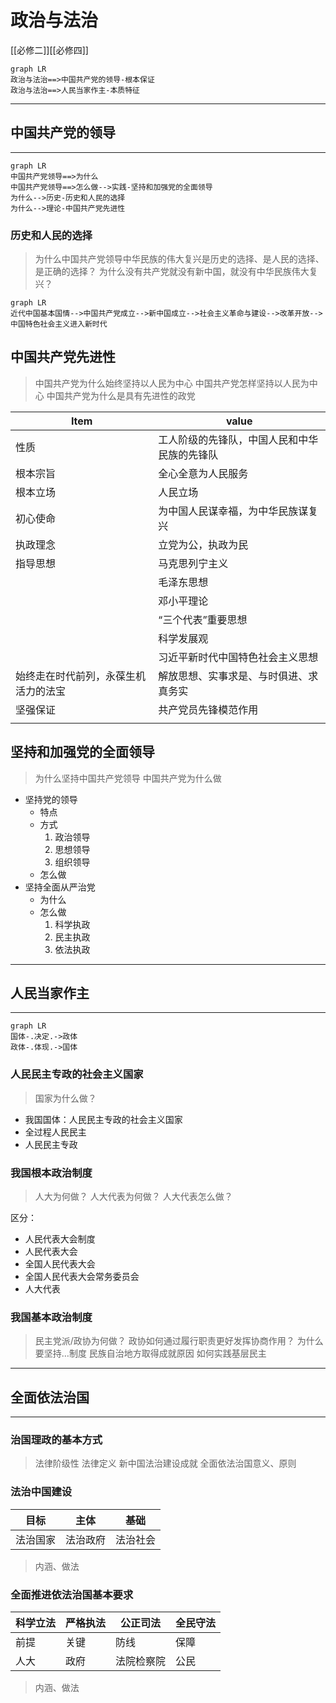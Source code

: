 # 政治与法治

[[必修二]][[必修四]]

```mermaid
graph LR
政治与法治==>中国共产党的领导-根本保证
政治与法治==>人民当家作主-本质特征
```

---

## 中国共产党的领导

---

```mermaid
graph LR
中国共产党领导==>为什么
中国共产党领导==>怎么做-->实践-坚持和加强党的全面领导
为什么-->历史-历史和人民的选择
为什么-->理论-中国共产党先进性
```

### 历史和人民的选择

> 为什么中国共产党领导中华民族的伟大复兴是历史的选择、是人民的选择、是正确的选择？
> 为什么没有共产党就没有新中国，就没有中华民族伟大复兴？

```mermaid
graph LR
近代中国基本国情-->中国共产党成立-->新中国成立-->社会主义革命与建设-->改革开放-->中国特色社会主义进入新时代
```

## 中国共产党先进性

> 中国共产党为什么始终坚持以人民为中心
> 中国共产党怎样坚持以人民为中心
> 中国共产党为什么是具有先进性的政党

| Item                                 | value                                        |
| ------------------------------------ | -------------------------------------------- |
| 性质                                 | 工人阶级的先锋队，中国人民和中华民族的先锋队 |
| 根本宗旨                             | 全心全意为人民服务                           |
| 根本立场                             | 人民立场                                     |
| 初心使命                             | 为中国人民谋幸福，为中华民族谋复兴           |
| 执政理念                             | 立党为公，执政为民                           |
| 指导思想                             | 马克思列宁主义                               |
|                                      | 毛泽东思想                                   |
|                                      | 邓小平理论                                   |
|                                      | “三个代表”重要思想                           |
|                                      | 科学发展观                                   |
|                                      | 习近平新时代中国特色社会主义思想             |
| 始终走在时代前列，永葆生机活力的法宝 | 解放思想、实事求是、与时俱进、求真务实       |
| 坚强保证                             | 共产党员先锋模范作用                         |
|                                      |                                              |

## 坚持和加强党的全面领导

> 为什么坚持中国共产党领导
> 中国共产党为什么做

- 坚持党的领导
	- 特点
	- 方式
		1. 政治领导
		2. 思想领导
		3. 组织领导
	- 怎么做
- 坚持全面从严治党
	- 为什么
	- 怎么做
		1. 科学执政
		2. 民主执政
		3. 依法执政
---

## 人民当家作主

---

```mermaid
graph LR
国体-.决定.->政体
政体-.体现.->国体
```

### 人民民主专政的社会主义国家

> 国家为什么做？

- 我国国体：人民民主专政的社会主义国家
- 全过程人民民主
- 人民民主专政

### 我国根本政治制度

> 人大为何做？
> 人大代表为何做？
> 人大代表怎么做？

区分：

- 人民代表大会制度
- 人民代表大会
- 全国人民代表大会
- 全国人民代表大会常务委员会
- 人大代表

### 我国基本政治制度

> 民主党派/政协为何做？
> 政协如何通过履行职责更好发挥协商作用？
> 为什么要坚持…制度
> 民族自治地方取得成就原因
> 如何实践基层民主

---

## 全面依法治国

---

### 治国理政的基本方式

> 法律阶级性
> 法律定义
> 新中国法治建设成就
> 全面依法治国意义、原则

### 法治中国建设

| 目标   | 主体   | 基础   |
| ---- | ---- | ---- |
| 法治国家 | 法治政府 | 法治社会 |

> 内涵、做法

### 全面推进依法治国基本要求

| 科学立法 | 严格执法 | 公正司法  | 全民守法 |
| ---- | ---- | ----- | ---- |
| 前提   | 关键   | 防线    | 保障   |
| 人大   | 政府   | 法院检察院 | 公民   |

> 内涵、做法
